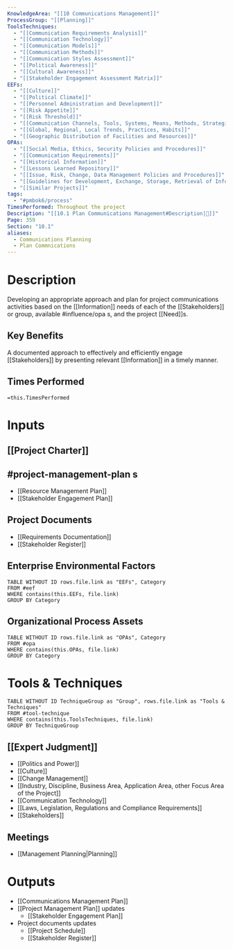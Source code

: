 ```yaml
---
KnowledgeArea: "[[10 Communications Management]]"
ProcessGroup: "[[Planning]]"
ToolsTechniques:
  - "[[Communication Requirements Analysis]]"
  - "[[Communication Technology]]"
  - "[[Communication Models]]"
  - "[[Communication Methods]]"
  - "[[Communication Styles Assessment]]"
  - "[[Political Awareness]]"
  - "[[Cultural Awareness]]"
  - "[[Stakeholder Engagement Assessment Matrix]]"
EEFs:
  - "[[Culture]]"
  - "[[Political Climate]]"
  - "[[Personnel Administration and Development]]"
  - "[[Risk Appetite]]"
  - "[[Risk Threshold]]"
  - "[[Communication Channels, Tools, Systems, Means, Methods, Strategies]]"
  - "[[Global, Regional, Local Trends, Practices, Habits]]"
  - "[[Geographic Distribution of Facilities and Resources]]"
OPAs:
  - "[[Social Media, Ethics, Security Policies and Procedures]]"
  - "[[Communication Requirements]]"
  - "[[Historical Information]]"
  - "[[Lessons Learned Repository]]"
  - "[[Issue, Risk, Change, Data Management Policies and Procedures]]"
  - "[[Guidelines for Development, Exchange, Storage, Retrieval of Information]]"
  - "[[Similar Projects]]"
tags:
  - "#pmbok6/process"
TimesPerformed: Throughout the project
Description: "[[10.1 Plan Communications Management#Description|📝]]"
Page: 359
Section: "10.1"
aliases:
  - Communications Planning
  - Plan Commnications
---
```

# Description
Developing an appropriate approach and plan for project communications activities based on the [[Information]] needs of each of the [[Stakeholders]] or group, available #influence/opa s, and the project [[Need]]s.
## Key Benefits
A documented approach to effectively and efficiently engage [[Stakeholders]] by presenting relevant [[Information]] in a timely manner.
## Times Performed
`=this.TimesPerformed`
# Inputs
## [[Project Charter]]
## #project-management-plan s
- [[Resource Management Plan]]
- [[Stakeholder Engagement Plan]]
## Project Documents
- [[Requirements Documentation]]
- [[Stakeholder Register]]
## Enterprise Environmental Factors
```dataview
TABLE WITHOUT ID rows.file.link as "EEFs", Category
FROM #eef
WHERE contains(this.EEFs, file.link)
GROUP BY Category
```
## Organizational Process Assets
```dataview
TABLE WITHOUT ID rows.file.link as "OPAs", Category
FROM #opa
WHERE contains(this.OPAs, file.link)
GROUP BY Category
```
# Tools & Techniques
```dataview
TABLE WITHOUT ID TechniqueGroup as "Group", rows.file.link as "Tools & Techniques"
FROM #tool-technique
WHERE contains(this.ToolsTechniques, file.link)
GROUP BY TechniqueGroup
```
## [[Expert Judgment]]
- [[Politics and Power]]
- [[Culture]]
- [[Change Management]]
- [[Industry, Discipline, Business Area, Application Area, other Focus Area of the Project]]
- [[Communication Technology]]
- [[Laws, Legislation, Regulations and Compliance Requirements]]
- [[Stakeholders]]
## Meetings
- [[Management Planning|Planning]]
# Outputs
- [[Communications Management Plan]]
- [[Project Management Plan]] updates
	- [[Stakeholder Engagement Plan]]
- Project documents updates
	- [[Project Schedule]]
	- [[Stakeholder Register]]